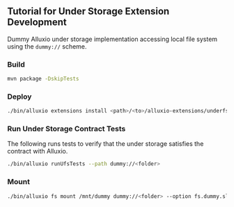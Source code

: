 ## Tutorial for Under Storage Extension Development

Dummy Alluxio under storage implementation accessing local file system using the `dummy://` scheme.

### Build

```bash
mvn package -DskipTests
```

### Deploy

```bash
./bin/alluxio extensions install <path>/<to>/alluxio-extensions/underfs/tutorial/target/alluxio-underfs-dummy-{{site.ALLUXIO_RELEASED_VERSION}}.jar
```

### Run Under Storage Contract Tests

The following runs tests to verify that the under storage satisfies the contract with Alluxio.

```bash
./bin/alluxio runUfsTests --path dummy://<folder>
```

### Mount

```bash
./bin/alluxio fs mount /mnt/dummy dummy://<folder> --option fs.dummy.sleep=1s
```
